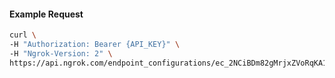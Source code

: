 
#### Example Request
```bash
curl \
-H "Authorization: Bearer {API_KEY}" \
-H "Ngrok-Version: 2" \
https://api.ngrok.com/endpoint_configurations/ec_2NCiBDm82gMrjxZVoRqKA1Gb7hz/basic_auth

